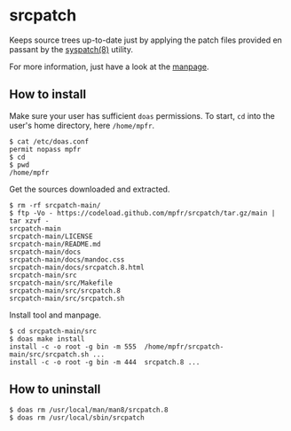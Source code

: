 # srcpatch

Keeps source trees up-to-date just by applying the patch files provided en passant by the [syspatch(8)](http://man.openbsd.org/syspatch) utility.

For more information, just have a look at the [manpage](https://mpfr.github.io/srcpatch/srcpatch.8.html).

## How to install

Make sure your user has sufficient `doas` permissions. To start, `cd` into the user's home directory, here `/home/mpfr`.

```
$ cat /etc/doas.conf
permit nopass mpfr
$ cd
$ pwd
/home/mpfr
```

Get the sources downloaded and extracted.

```
$ rm -rf srcpatch-main/
$ ftp -Vo - https://codeload.github.com/mpfr/srcpatch/tar.gz/main | tar xzvf -
srcpatch-main
srcpatch-main/LICENSE
srcpatch-main/README.md
srcpatch-main/docs
srcpatch-main/docs/mandoc.css
srcpatch-main/docs/srcpatch.8.html
srcpatch-main/src
srcpatch-main/src/Makefile
srcpatch-main/src/srcpatch.8
srcpatch-main/src/srcpatch.sh
```

Install tool and manpage.

```
$ cd srcpatch-main/src
$ doas make install
install -c -o root -g bin -m 555  /home/mpfr/srcpatch-main/src/srcpatch.sh ...
install -c -o root -g bin -m 444  srcpatch.8 ...
```

## How to uninstall

```
$ doas rm /usr/local/man/man8/srcpatch.8
$ doas rm /usr/local/sbin/srcpatch
```
